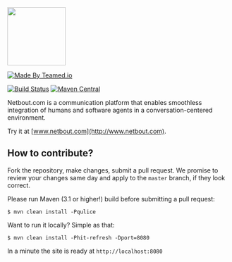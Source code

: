 <img src="http://img.netbout.com/logo.svg" width="132px"/>

[![Made By Teamed.io](http://img.teamed.io/btn.svg)](http://www.teamed.io)

[![Build Status](https://travis-ci.org/yegor256/netbout.svg?branch=master)](https://travis-ci.org/yegor256/netbout)
[![Maven Central](https://maven-badges.herokuapp.com/maven-central/com.yegor256/netbout/badge.svg)](https://maven-badges.herokuapp.com/maven-central/com.yegor256/netbout)

Netbout.com is a communication platform that enables smoothless integration
of humans and software agents in a conversation-centered environment.

Try it at [www.netbout.com](http://www.netbout.com).

## How to contribute?

Fork the repository, make changes, submit a pull request.
We promise to review your changes same day and apply to
the `master` branch, if they look correct.

Please run Maven (3.1 or higher!) build before submitting a pull request:

```
$ mvn clean install -Pqulice
```

Want to run it locally? Simple as that:

```
$ mvn clean install -Phit-refresh -Dport=8080
```

In a minute the site is ready at `http://localhost:8080`
